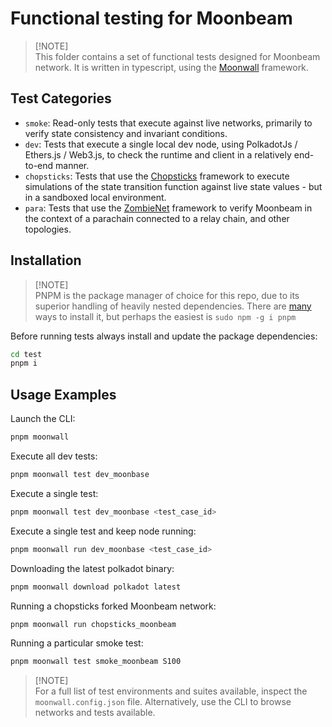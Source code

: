 # Functional testing for Moonbeam

> [!NOTE]\
> This folder contains a set of functional tests designed for Moonbeam network.
It is written in typescript, using the [Moonwall](https://moonsong-labs.github.io/moonwall/) framework.

## Test Categories

- `smoke`: Read-only tests that execute against live networks, primarily to verify state consistency and invariant conditions.
- `dev`: Tests that execute a single local dev node, using PolkadotJs / Ethers.js / Web3.js, to check the runtime and client in a relatively end-to-end manner.
- `chopsticks`: Tests that use the [Chopsticks](https://github.com/AcalaNetwork/chopsticks) framework to execute simulations of the state transition function against live state values - but in a sandboxed local environment.
- `para`: Tests that use the [ZombieNet](https://github.com/paritytech/zombienet) framework to verify Moonbeam in the context of a parachain connected to a relay chain, and other topologies.

## Installation

> [!NOTE]\
> PNPM is the package manager of choice for this repo, due to its superior handling of heavily nested dependencies.
There are [many](https://pnpm.io/installation) ways to install it, but perhaps the easiest is `sudo npm -g i pnpm`

Before running tests always install and update the package dependencies:

```bash
cd test
pnpm i 
```

## Usage Examples

Launch the CLI:

```bash
pnpm moonwall
```

Execute all dev tests:

```bash
pnpm moonwall test dev_moonbase
```

Execute a single test:

```bash
pnpm moonwall test dev_moonbase <test_case_id>
```

Execute a single test and keep node running:

```bash
pnpm moonwall run dev_moonbase <test_case_id>
```

Downloading the latest polkadot binary:

```bash
pnpm moonwall download polkadot latest
```

Running a chopsticks forked Moonbeam network:

```bash
pnpm moonwall run chopsticks_moonbeam
```

Running a particular smoke test:

```bash
pnpm moonwall test smoke_moonbeam S100
```

> [!NOTE]\
> For a full list of test environments and suites available, inspect the `moonwall.config.json` file.
Alternatively, use the CLI to browse networks and tests available.
